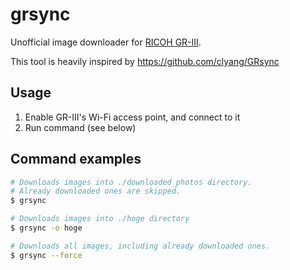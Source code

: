 # grsync

Unofficial image downloader for [RICOH GR-III](https://www.ricoh-imaging.co.jp/english/products/gr-3/).

This tool is heavily inspired by https://github.com/clyang/GRsync

## Usage

1. Enable GR-III's Wi-Fi access point, and connect to it
2. Run command (see below)

## Command examples

```bash
# Downloads images into ./downloaded_photos directory.
# Already downloaded ones are skipped.
$ grsync

# Downloads images into ./hoge directory
$ grsync -o hoge

# Downloads all images, including already downloaded ones.
$ grsync --force
```

